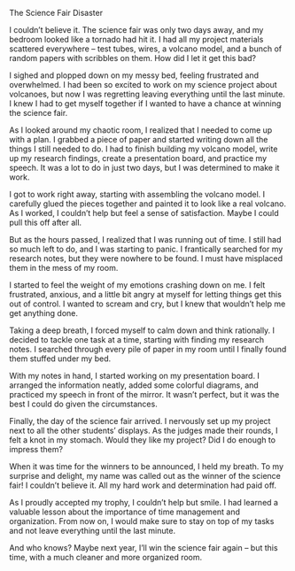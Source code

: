 The Science Fair Disaster

I couldn’t believe it. The science fair was only two days away, and my bedroom looked like a tornado had hit it. I had all my project materials scattered everywhere – test tubes, wires, a volcano model, and a bunch of random papers with scribbles on them. How did I let it get this bad?

I sighed and plopped down on my messy bed, feeling frustrated and overwhelmed. I had been so excited to work on my science project about volcanoes, but now I was regretting leaving everything until the last minute. I knew I had to get myself together if I wanted to have a chance at winning the science fair.

As I looked around my chaotic room, I realized that I needed to come up with a plan. I grabbed a piece of paper and started writing down all the things I still needed to do. I had to finish building my volcano model, write up my research findings, create a presentation board, and practice my speech. It was a lot to do in just two days, but I was determined to make it work.

I got to work right away, starting with assembling the volcano model. I carefully glued the pieces together and painted it to look like a real volcano. As I worked, I couldn’t help but feel a sense of satisfaction. Maybe I could pull this off after all.

But as the hours passed, I realized that I was running out of time. I still had so much left to do, and I was starting to panic. I frantically searched for my research notes, but they were nowhere to be found. I must have misplaced them in the mess of my room.

I started to feel the weight of my emotions crashing down on me. I felt frustrated, anxious, and a little bit angry at myself for letting things get this out of control. I wanted to scream and cry, but I knew that wouldn’t help me get anything done.

Taking a deep breath, I forced myself to calm down and think rationally. I decided to tackle one task at a time, starting with finding my research notes. I searched through every pile of paper in my room until I finally found them stuffed under my bed.

With my notes in hand, I started working on my presentation board. I arranged the information neatly, added some colorful diagrams, and practiced my speech in front of the mirror. It wasn’t perfect, but it was the best I could do given the circumstances.

Finally, the day of the science fair arrived. I nervously set up my project next to all the other students’ displays. As the judges made their rounds, I felt a knot in my stomach. Would they like my project? Did I do enough to impress them?

When it was time for the winners to be announced, I held my breath. To my surprise and delight, my name was called out as the winner of the science fair! I couldn’t believe it. All my hard work and determination had paid off.

As I proudly accepted my trophy, I couldn’t help but smile. I had learned a valuable lesson about the importance of time management and organization. From now on, I would make sure to stay on top of my tasks and not leave everything until the last minute.

And who knows? Maybe next year, I’ll win the science fair again – but this time, with a much cleaner and more organized room.
